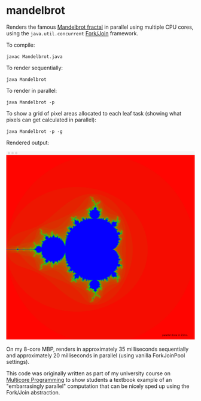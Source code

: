 # mandelbrot

Renders the famous [Mandelbrot fractal](https://en.wikipedia.org/wiki/Mandelbrot_set) in parallel using multiple CPU cores, using the `java.util.concurrent` [Fork/Join](https://docs.oracle.com/javase/tutorial/essential/concurrency/forkjoin.html) framework.

To compile:

```
javac Mandelbrot.java
```

To render sequentially:

```
java Mandelbrot
```

To render in parallel:

```
java Mandelbrot -p
```

To show a grid of pixel areas allocated to each leaf task (showing what pixels can get calculated in parallel):

```
java Mandelbrot -p -g
```

Rendered output:

![Rendered result](output.png)

On my 8-core MBP, renders in approximately 35 milliseconds sequentially and approximately 20 milliseconds in parallel (using vanilla ForkJoinPool settings).

This code was originally written as part of my university course on [Multicore Programming](http://soft.vub.ac.be/~tvcutsem/multicore/) to show students a textbook example of an "embarrasingly parallel" computation that can be nicely sped up using the Fork/Join abstraction.